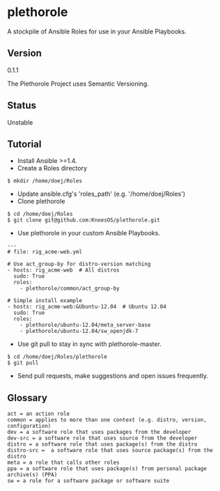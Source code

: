 plethorole
==========

A stockpile of Ansible Roles for use in your Ansible Playbooks.


Version
-------
0.1.1

The Plethorole Project uses Semantic Versioning.


Status
------
Unstable


Tutorial
--------

* Install Ansible >=1.4.
* Create a Roles directory

```
$ mkdir /home/doej/Roles
```

* Update ansible.cfg's 'roles_path' (e.g. '/home/doej/Roles')
* Clone plethorole

```
$ cd /home/doej/Roles
$ git clone git@github.com:KnoesOS/plethorole.git
```

* Use plethorole in your custom Ansible Playbooks.

```
---
# file: rig_acme-web.yml

# Use act_group-by for distro-version matching
- hosts: rig_acme-web  # All distros
  sudo: True
  roles:
    - plethorole/common/act_group-by

# Simple install example
- hosts: rig_acme-web:&Ubuntu-12.04  # Ubuntu 12.04
  sudo: True
  roles:
    - plethorole/ubuntu-12.04/meta_server-base
    - plethorole/ubuntu-12.04/sw_openjdk-7
```

* Use git pull to stay in sync with plethorole-master.

```
$ cd /home/doej/Roles/plethorole
$ git pull
```

* Send pull requests, make suggestions and open issues frequently.


Glossary
------
```
act = an action role
common = applies to more than one context (e.g. distro, version, configuration)
dev = a software role that uses packages from the developer
dev-src = a software role that uses source from the developer
distro = a software role that uses package(s) from the distro
distro-src =  a software role that uses source package(s) from the distro
meta = a role that calls other roles
ppa = a software role that uses package(s) from personal package archive(s) (PPA)
sw = a role for a software package or software suite
```
